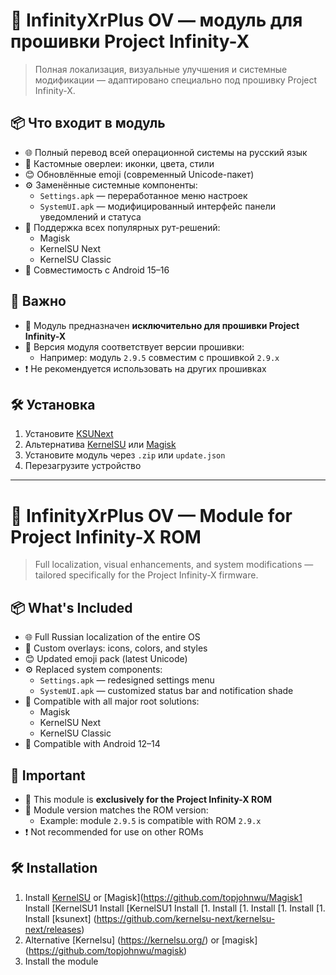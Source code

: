 # 🌌 InfinityXrPlus OV — модуль для прошивки Project Infinity-X

> Полная локализация, визуальные улучшения и системные модификации — адаптировано специально под прошивку Project Infinity-X.

## 📦 Что входит в модуль

- 🌐 Полный перевод всей операционной системы на русский язык
- 🎨 Кастомные оверлеи: иконки, цвета, стили
- 😊 Обновлённые emoji (современный Unicode-пакет)
- ⚙️ Заменённые системные компоненты:
  - `Settings.apk` — переработанное меню настроек
  - `SystemUI.apk` — модифицированный интерфейс панели уведомлений и статуса
- 🧩 Поддержка всех популярных рут-решений:
  - Magisk
  - KernelSU Next
  - KernelSU Classic
- 📱 Совместимость с Android 15–16

## 📌 Важно

- 🧬 Модуль предназначен **исключительно для прошивки Project Infinity-X**
- 🔗 Версия модуля соответствует версии прошивки:
  - Например: модуль `2.9.5` совместим с прошивкой `2.9.x`
- ❗ Не рекомендуется использовать на других прошивках

## 🛠 Установка

1. Установите [KSUNext](https://github.com/KernelSU-Next/KernelSU-Next/releases)
2. Альтернатива [KernelSU](https://kernelsu.org/) или [Magisk](https://github.com/topjohnwu/Magisk)
3. Установите модуль через `.zip` или `update.json`
4. Перезагрузите устройство

---

# 🌌 InfinityXrPlus OV — Module for Project Infinity-X ROM

> Full localization, visual enhancements, and system modifications — tailored specifically for the Project Infinity-X firmware.

## 📦 What's Included

- 🌐 Full Russian localization of the entire OS
- 🎨 Custom overlays: icons, colors, and styles
- 😊 Updated emoji pack (latest Unicode)
- ⚙️ Replaced system components:
  - `Settings.apk` — redesigned settings menu
  - `SystemUI.apk` — customized status bar and notification shade
- 🧩 Compatible with all major root solutions:
  - Magisk
  - KernelSU Next
  - KernelSU Classic
- 📱 Compatible with Android 12–14

## 📌 Important

- 🧬 This module is **exclusively for the Project Infinity-X ROM**
- 🔗 Module version matches the ROM version:
  - Example: module `2.9.5` is compatible with ROM `2.9.x`
- ❗ Not recommended for use on other ROMs

## 🛠 Installation

1. Install [KernelSU](https://kernelsu.org/) or [Magisk](https://github.com/topjohnwu/Magisk1 Install [KernelSU1 Install [KernelSU1 Install [1. Install [1. Install [1. Install [1. Install [ksunext] (https://github.com/kernelsu-next/kernelsu-next/releases)
2. Alternative [Kernelsu] (https://kernelsu.org/) or [magisk] (https://github.com/topjohnwu/magisk)
3. Install the module
